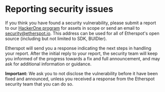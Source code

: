 # Reporting security issues

If you think you have found a security vulnerability, please submit a report to our [HackerOne program](https://hackerone.com/pillarproject) for assets in scope or send an email to [security@etherspot.io](mailto:security@etherspot.io). This address can be used for all of Etherspot's open source (including but not limited to SDK, BUIDler). 

Etherspot will send you a response indicating the next steps in handling your report. After the initial reply to your report, the security team will keep you informed of the progress towards a fix and full announcement, and may ask for additional information or guidance.

**Important:** We ask you to not disclose the vulnerability before it have been fixed and announced, unless you received a response from the Etherspot security team that you can do so.